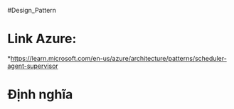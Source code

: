 #Design_Pattern 
# Link Azure:
*https://learn.microsoft.com/en-us/azure/architecture/patterns/scheduler-agent-supervisor

# Định nghĩa
